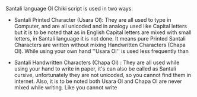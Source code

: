 Santali language Ol Chiki script is used in two ways:

* Santali Printed Character (Usara Ol): They are all used to type in Computer, and are all unicoded and in analogy used like Capital letters but it is to be noted that as in English Capital letters are mixed with small letters, in Santali language it is not done. It means pure Printed Santali Characters are written without mixing Handwritten Characters (Chapa Ol). While using your own hand ''Usara Ol'' is used less frequently than 

* Santali Handwritten Characters (Chapa Ol) : They are all used while using your hand to write in paper, it's can also be called as Santali cursive, unfortunately they are not unicoded, so you cannot find them in internet. Also, it is to be noted both Usara Ol and Chapa Ol are never mixed while writing. Like you cannot write 